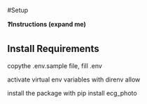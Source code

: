 #Setup

<summary markdown='span'><strong>❓Instructions (expand me)</strong></summary>

## Install Requirements
copythe .env.sample file, fill .env

activate virtual env variables with  direnv allow

install the package with pip install ecg_photo
